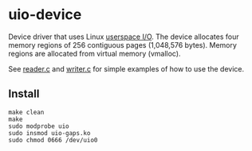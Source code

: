 # uio-device

Device driver that uses Linux [userspace I/O](https://www.kernel.org/doc/html/latest/driver-api/uio-howto.html).
The device allocates four memory regions of 256 contiguous pages (1,048,576 bytes).
Memory regions are allocated from virtual memory (vmalloc).

See [reader.c](/devices/uio-device/reader.c) and [writer.c](/devices/uio-device/writer.c) for simple
examples of how to use the device.

## Install

```
make clean
make
sudo modprobe uio
sudo insmod uio-gaps.ko
sudo chmod 0666 /dev/uio0
```
